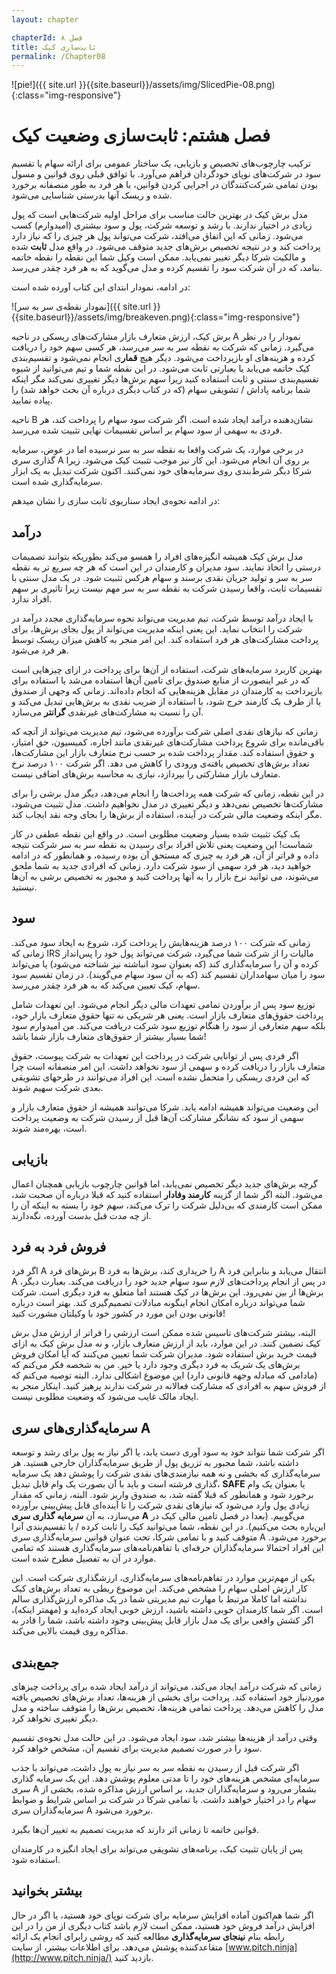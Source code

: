 ```yaml
---
layout: chapter

chapterId: فصل ۸
title: ثابت‌سازی کیک
permalink: /Chapter08
---
```


![pie!]({{ site.url }}{{site.baseurl}}/assets/img/SlicedPie-08.png){:class="img-responsive"}

# فصل هشتم: ثابت‌سازی وضعیت کیک

ترکیب چارچوب‌های تخصیص و بازیابی، یک ساختار عمومی برای ارائه سهام یا تقسیم سود در شرکت‌های نوپای خودگردان فراهم می‌آورد. با توافق قبلی روی قوانین و مسول بودن تمامی شرکت‌کنندگان در اجرایی کردن قوانین، با هر فرد به طور منصفانه برخورد شده و ریسک آنها بدرستی شناسایی می‌شود.

مدل برش کیک در بهترین حالت مناسب برای مراحل اولیه شرکت‌هایی است که پول زیادی در اختیار ندارند. با رشد و توسعه شرکت، پول و سود بیشتری (امیدوارم) کسب می‌شود. زمانی که این اتفاق می‌افتد، شرکت می‌تواند پول هر چیزی را که نیاز دارد پرداخت کند و در نتیجه تخصیص برش‌های جدید متوقف می‌شود. در واقع مدل **ثابت** شده و مالکیت شرکا دیگر تغییر نمی‌یابد. ممکن است وکیل شما این نقطه را نقطه خاتمه بنامد، که در آن شرکت سود را تقسیم کرده و مدل می‌گوید که به هر فرد چقدر می‌رسد.

در ادامه، نمودار ابتدای این کتاب آورده شده است:

![نمودار نقطه‌ی سر به سر]({{ site.url }}{{site.baseurl}}/assets/img/breakeven.png){:class="img-responsive"}

برش کیک، ارزش متعارف بازار مشارکت‌های ریسکی در ناحیه A نمودار را در نظر می‌گیرد. زمانی که شرکت به نقطه سر به سر می‌رسد، هر کسی سهم خود را دریافت کرده و هزینه‌های او بازپرداخت می‌شود. دیگر هیچ **قمار**ی انجام نمی‌شود و تقسیم‌بندی کیک خاتمه می‌یابد یا بعبارتی ثابت می‌شود. در این نقطه شما و تیم می‌توانید از شیوه تقسیم‌بندی سنتی و ثابت استفاده کنید زیرا سهم برش‌ها دیگر تغییری نمی‌کند مگر اینکه شما برنامه پاداش / تشویقی سهام (که در کتاب دیگری درباره آن بحث خواهد شد) را پیاده نمایید.

ناحیه B نشان‌دهنده درآمد ایجاد شده است. اگر شرکت سود سهام را پرداخت کند، هر فردی به سهمی از سود سهام بر اساس تقسیمات نهایی تثبیت شده می‌رسد.

در برخی موارد، یک شرکت واقعا به نقطه سر به سر نرسیده اما در عوض، سرمایه گذاری سری A بر روی آن انجام می‌شود. این کار نیز موجب تثبیت کیک می‌شود. زیرا شرکا دیگر شرط‌بندی روی سرمایه‌های خود نمی‌کنند. اکنون شرکت تبدیل به یک ابزار سرمایه‌گذاری شده است.

در ادامه نحوه‌ی ایجاد سناریوی ثابت سازی را نشان میدهم:

## درآمد

مدل برش کیک همیشه انگیزه‌های افراد را همسو می‌کند بطوریکه بتوانند تصمیمات درستی را اتخاذ نمایند. سود مدیران و کارمندان در این است که هر چه سریع تر به نقطه سر به سر و تولید جریان نقدی برسند و سهام هر‌کس تثبیت شود. در یک مدل سنتی با تقسیمات ثابت، واقعا رسیدن شرکت به نقطه سر به سر مهم نیست زیرا تاثیری بر سهم افراد ندارد.

با ایجاد درآمد توسط شرکت، تیم مدیریت می‌تواند نحوه سرمایه‌گذاری مجدد درآمد در شرکت را انتخاب نماید. این یعنی اینکه مدیریت می‌تواند از پول بجای برش‌ها، برای پرداخت مشارکت‌های هر فرد استفاده کند. این امر منجر به کاهش میزان ریسک توسط هر فرد می‌شود.

بهترین کاربرد سرمایه‌های شرکت، استفاده از آن‌ها برای پرداخت در ازای چیزهایی است که در غیر اینصورت از منابع صندوق برای تامین آن‌ها استفاده می‌شد یا استفاده برای بازپرداخت به کارمندان در مقابل هزینه‌هایی که انجام داده‌اند. زمانی که وجهی از صندوق یا از طرف یک کارمند خرج شود، با استفاده از ضریب نقدی به برش‌هایی تبدیل می‌کند و آن را نسبت به مشارکت‌های غیرنقدی **گرانتر** می‌سازد.

زمانی که نیازهای نقدی اصلی شرکت برآورده می‌شود، تیم مدیریت می‌تواند از آنچه که باقی‌مانده برای شروع پرداخت مشارکت‌های غیرنقدی مانند اجاره، کمیسیون، حق امتیاز، و حقوق استفاده کند. مقدار پرداخت شده بر حسب نرخ متعارف بازار این مشارکت‌ها، تعداد برش‌های تخصیص یافته‌ی ورودی را کاهش می دهد. اگر شرکت ۱۰۰ درصد نرخ متعارف بازار مشارکتی را بپردازد، نیازی به محاسبه برش‌های اضافی نیست.

در این نقطه، زمانی که شرکت همه پرداخت‌ها را انجام می‌دهد، دیگر مدل برشی را برای مشارکت‌ها تخصیص نمی‌دهد و دیگر تغییری در مدل نخواهیم داشت. مدل تثبیت می‌شود، مگر اینکه وضعیت مالی شرکت در آینده، استفاده از برش‌ها را بجای وجه نقد ایجاب کند.

یک کیک تثبیت شده بسیار وضعیت مطلوبی است. در واقع این نقطه عطفی در کار شماست! این وضعیت یعنی تلاش افراد برای رسیدن به نقطه سر به سر شرکت نتیجه داده و فراتر از آن، هر فرد به چیزی که مستحق آن بوده رسیده، و همانطور که در ادامه خواهید دید، هر فرد سهمی از سود شرکت دارد. زمانی که افرادی جدید به شما ملحق می‌شوند، می توانید نرخ بازار را به آنها پرداخت کنید و مجبور به تخصیص برشی به آن‌ها نیستید.

## سود

زمانی که شرکت ۱۰۰ درصد هزینه‌هایش را پرداخت کرد، شروع به ایجاد سود می‌کند. زمانی که IRS مالیات را از شرکت شما می‌گیرد، شرکت می‌تواند پول خود را پس‌انداز کرده و آن را سرمایه‌گذاری کند (که بعنوان سود انباشته نیز شناخته می‌شود) یا می‌تواند سود را میان سهامداران تقسیم کند (که به آن سود سهام می‌گویند). در زمان تقسیم سود سهام، کیک تعیین می‌کند که به هر فرد چقدر می‌رسد.

توزیع سود پس از برآوردن تمامی تعهدات مالی دیگر انجام می‌شود. این تعهدات شامل پرداخت حقوق‌های متعارف بازار است. یعنی هر شریکی نه تنها حقوق متعارف بازار خود، بلکه سهم متعارفی از سود را هنگام توزیع سود شرکت دریافت می‌کند. من امیدوارم سود شما بسیار بیشتر از حقوق‌های متعارف بازار شما باشد!

اگر فردی پس از توانایی شرکت در پرداخت این تعهدات به شرکت پیوست، حقوق متعارف بازار را دریافت کرده و سهمی از سود نخواهد داشت. این امر منصفانه است چرا که این فردی ریسکی را متحمل نشده است. این افراد می‌توانند در طرحهای تشویقی بعدی شرکت سهیم شوند.

این وضعیت می‌تواند همیشه ادامه یابد. شرکا می‌توانند همیشه از حقوق متعارف بازار و سهمی از سود که نشانگر مشارکت آن‌ها قبل از رسیدن شرکت به وضعیت پرداخت است، بهره‌مند شوند.

## بازیابی

گرچه برش‌های جدید دیگر تخصیص نمی‌یابد، اما قوانین چارچوب بازیابی همچنان اعمال می‌شود. البته اگر شما از گزینه **کارمند وفادار** استفاده کنید که قبلا درباره آن صحبت شد، ممکن است کارمندی که بی‌دلیل شرکت را ترک می‌کند، سهم خود را بسته به اینکه آن را از چه مدت قبل بدست آورده، نگه‌دارند.

## فروش فرد به فرد

اگر فرد A برش‌های فرد B را خریداری کند، برش‌ها به فرد A انتقال می‌یابد و بنابراین فرد A در پس از انجام پرداخت‌های لازم سود سهام جدید خود را دریافت می‌کند. بعبارت دیگر، برش‌ها از بین نمی‌رود. این برش‌ها در کیک هستند اما متعلق به فرد دیگری است. شرکت شما می‌تواند درباره امکان انجام اینگونه مبادلات تصمیم‌گیری کند. بهتر است درباره قانونی بودن این مورد در کشور خود با وکیلتان مشورت کنید!

البته، بیشتر شرکت‌های تاسیس شده ممکن است ارزشی را فراتر از ارزش مدل برش کیک تضمین کنند. در این موارد، باید از ارزش متعارف بازار، و نه مدل برش کیک به ازای قیمت خرید برش استفاده شود. مدیران شرکت شما تعیین می‌کنند که آیا امکان فروش برش‌های یک شریک به فرد دیگری وجود دارد یا خیر. من به شخصه فکر می‌کنم که (مادامی که مبادله وجهه قانونی دارد) این موضوع اشکالی ندارد. البته توصیه می‌کنم که از فروش سهم به افرادی که مشارکت فعالانه در شرکت ندارند پرهیز کنید. اینکار منجر به ایجاد مالک غایب می‌شود که وضعیت مطلوبی نیست.

## سرمایه‌گذاری‌های سری A

اگر شرکت شما نتواند خود به سود آوری دست یابد، یا اگر نیاز به پول برای رشد و توسعه داشته باشد، شما مجبور به تزریق پول از طریق سرمایه‌گذاران خارجی هستید. هر سرمایه‌گذاری که بخشی و نه همه نیازمندی‌های نقدی شرکت را پوشش دهد یک سرمایه گذاری فرشته است و باید با آن بصورت یک وام قابل تبدیل، **SAFE** یا بعنوان یک وام برخورد شود و همانطور که قبلا گفته شد، به صندوق واریز شود. البته، زمانی که مقدار زیادی پول وارد می‌شود که نیازهای نقدی شرکت را تا آینده‌ای قابل پیش‌بینی برآورده می‌سازد، به آن **سرمایه گذاری سری A** می‌گوییم. (بعدا در فصل تامین مالی کیک در این‌باره بحث می‌کنیم). در این نقطه، شما می‌توانید کیک را ثابت کرده / یا تقسیم‌بندی آنرا متوقف کنید و با تمامی شرکا، تحت عنوان قوانین سرمایه‌گذاری سری A برخورد می‌شود. این افراد احتمالا سرمایه‌گذاران حرفه‌ای با تفاهم‌نامه‌های سرمایه‌گذاری هستند که تمامی موارد در آن به تفصیل مطرح شده است.

یکی از مهم‌ترین موارد در تفاهم‌نامه‌های سرمایه‌گذاری، ارزشگذاری شرکت است. این کار ارزش اصلی سهام را مشخص می‌کند. این موضوع ربطی به تعداد برش‌های کیک نداشته اما کاملا مرتبط با مهارت تیم مدیریتی شما در یک مذاکره ارزش‌گذاری سالم است. اگر شما کارمندان خوبی داشته باشید، ارزش خوبی ایجاد کرده‌اید و (مهمتر اینکه)، اگر کشش واقعی برای یک مدل بازار قابل پیش‌بینی وجود داشته باشد، شما را قادر به مذاکره روی قیمت بالایی می‌کند.

## جمع‌بندی

زمانی که شرکت درآمد ایجاد می‌کند، می‌تواند از درآمد ایجاد شده برای پرداخت چیزهای موردنیاز خود استفاده کند. پرداخت برای بخشی از هزینه‌ها، تعداد برش‌های تخصیص یافته مدل را کاهش می‌دهد. پرداخت تمامی هزینه‌ها، تخصیص برش‌ها را متوقف ساخته و مدل دیگر تغییری نخواهد کرد.

وقتی درآمد از هزینه‌ها بیشتر شد، سود ایجاد می‌شود. در این حالت مدل نحوه‌ی تقسیم سود را در صورت تصمیم مدیریت برای تقسیم آن، مشخص خواهد کرد.

اگر شرکت قبل از رسیدن به نقطه سر به سر نیاز به پول داشت، می‌تواند با جذب سرمایه‌ای مشخص هزینه‌های خود را تا مدتی معلوم پوشش دهد. این یک سرمایه گذاری سری A بشمار می‌رود و سرمایه‌گذاران جدید، بر اساس ارزش مذاکره شده، بخشی از سهام را در اختیار خواهند داشت. با تمامی شرکا در شرکت بر اساس شرایط و ضوابط سرمایه‌گذاران سری A برخورد می‌شود.

قوانین خاتمه تا زمانی اثر دارند که مدیریت تصمیم به تغییر آن‌ها بگیرد.

پس از پایان تثبیت کیک، برنامه‌های تشویقی می‌تواند برای ایجاد انگیزه در کارمندان استفاده شود.

## بیشتر بخوانید

اگر شما هم‌اکنون آماده افزایش سرمایه برای شرکت نوپای خود هستید، یا اگر در حال افزایش درآمد فروش خود هستید، ممکن است لازم باشد کتاب دیگری از من را در این رابطه بنام **نینجای سرمایه‌گذاری** مطالعه کنید که روشی رابرای انجام یک ارائه متقاعدکننده پوشش می‌دهد. برای اطلاعات بیشتر، از سایت [www.pitch.ninja](http://www.pitch.ninja/) بازدید کنید.
